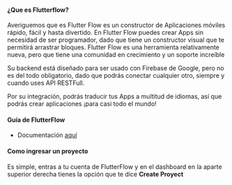 #### ¿Que es Flutterflow?

Averiguemos que es Flutter Flow es un constructor de Aplicaciones móviles rápido, fácil y hasta divertido. En Flutter Flow puedes crear Apps sin necesidad de ser programador, dado que tiene un constructor visual que te permitirá arrastrar bloques.
Flutter Flow es una herramienta relativamente nueva, pero que tiene una comunidad en crecimiento y un soporte increíble

Su backend está diseñado para ser usado con Firebase de Google, pero no es del todo obligatorio, dado que podrás conectar cualquier otro, siempre y cuando uses API RESTFull.

Por su integración, podrás traducir tus Apps a multitud de idiomas, así que podrás crear aplicaciones ¡para casi todo el mundo!

#### Guía de FlutterFlow 
 - Documentación [aquí](https://docs.flutterflow.io/)

#### Como ingresar un proyecto

Es simple, entras a tu cuenta de FlutterFlow y en el dashboard en la aparte superior derecha tienes la opción que te dice **Create Proyect**